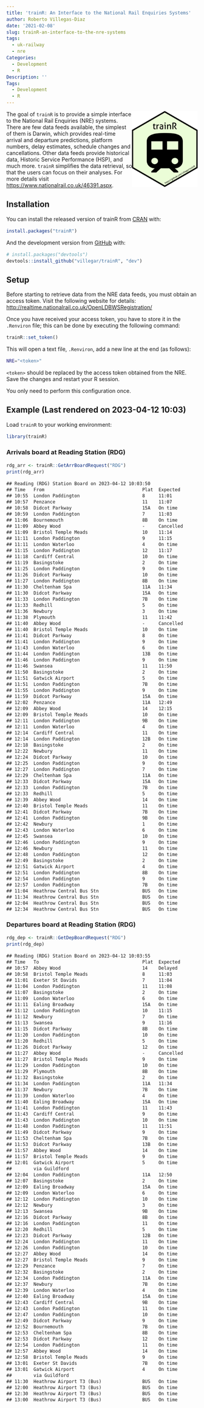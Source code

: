 ```yaml
---
title: 'trainR: An Interface to the National Rail Enquiries Systems'
author: Roberto Villegas-Diaz
date: '2021-02-08'
slug: trainR-an-interface-to-the-nre-systems
tags:
  - uk-railway
  - nre
Categories:
  - Development
  - R
Description: ''
Tags:
  - Development
  - R
---
```


<img src="https://raw.githubusercontent.com/villegar/trainR/main/inst/images/logo.png" alt="logo" align="right" height=200px/>

The goal of `trainR` is to provide a simple interface to the 
National Rail Enquiries (NRE) systems. There are few data feeds 
available, the simplest of them is Darwin, which provides real-time 
arrival and departure predictions, platform numbers, delay estimates, 
schedule changes and cancellations. Other data feeds provide historical 
data, Historic Service Performance (HSP), and much more. `trainR` 
simplifies the data retrieval, so that the users can focus on their 
analyses. For more details visit 
https://www.nationalrail.co.uk/46391.aspx.

## Installation

You can install the released version of trainR from [CRAN](https://CRAN.R-project.org) with:

``` r
install.packages("trainR")
```

And the development version from [GitHub](https://github.com/) with:

``` r
# install.packages("devtools")
devtools::install_github("villegar/trainR", "dev")
```

## Setup
Before starting to retrieve data from the NRE data feeds, you must obtain an access token. 
Visit the following website for details: http://realtime.nationalrail.co.uk/OpenLDBWSRegistration/

Once you have received your access token, you have to store it in the `.Renviron` file; this can be 
done by executing the following command:


```r
trainR::set_token()
```

This will open a text file, `.Renviron`, add a new line at the end (as follows):

```bash
NRE="<token>"
```

`<token>` should be replaced by the access token obtained from the NRE. Save the changes and restart 
your R session.

You only need to perform this configuration once.

## Example (Last rendered on 2023-04-12 10:03)

Load `trainR` to your working environment:

```r
library(trainR)
```

### Arrivals board at Reading Station (RDG)


```r
rdg_arr <- trainR::GetArrBoardRequest("RDG")
print(rdg_arr)
```

```
## Reading (RDG) Station Board on 2023-04-12 10:03:50
## Time   From                                    Plat  Expected
## 10:55  London Paddington                       8     11:01
## 10:57  Penzance                                11    11:07
## 10:58  Didcot Parkway                          15A   On time
## 10:59  London Paddington                       7     11:03
## 11:06  Bournemouth                             8B    On time
## 11:09  Abbey Wood                              -     Cancelled
## 11:09  Bristol Temple Meads                    10    11:14
## 11:11  London Paddington                       9     11:15
## 11:11  London Waterloo                         4     On time
## 11:15  London Paddington                       12    11:17
## 11:18  Cardiff Central                         10    On time
## 11:19  Basingstoke                             2     On time
## 11:25  London Paddington                       9     On time
## 11:26  Didcot Parkway                          10    On time
## 11:27  London Paddington                       8B    On time
## 11:30  Cheltenham Spa                          11A   11:34
## 11:30  Didcot Parkway                          15A   On time
## 11:33  London Paddington                       7B    On time
## 11:33  Redhill                                 5     On time
## 11:36  Newbury                                 3     On time
## 11:38  Plymouth                                11    11:42
## 11:40  Abbey Wood                              -     Cancelled
## 11:40  Bristol Temple Meads                    10    On time
## 11:41  Didcot Parkway                          8     On time
## 11:41  London Paddington                       9     On time
## 11:43  London Waterloo                         6     On time
## 11:44  London Paddington                       13B   On time
## 11:46  London Paddington                       9     On time
## 11:46  Swansea                                 11    11:50
## 11:50  Basingstoke                             2     On time
## 11:51  Gatwick Airport                         5     On time
## 11:51  London Paddington                       7B    On time
## 11:55  London Paddington                       9     On time
## 11:59  Didcot Parkway                          15A   On time
## 12:02  Penzance                                11A   12:49
## 12:09  Abbey Wood                              14    12:15
## 12:09  Bristol Temple Meads                    10    On time
## 12:11  London Paddington                       9B    On time
## 12:11  London Waterloo                         4     On time
## 12:14  Cardiff Central                         11    On time
## 12:14  London Paddington                       12B   On time
## 12:18  Basingstoke                             2     On time
## 12:22  Newbury                                 11    On time
## 12:24  Didcot Parkway                          10    On time
## 12:25  London Paddington                       9     On time
## 12:27  London Paddington                       7     On time
## 12:29  Cheltenham Spa                          11A   On time
## 12:33  Didcot Parkway                          15A   On time
## 12:33  London Paddington                       7B    On time
## 12:33  Redhill                                 5     On time
## 12:39  Abbey Wood                              14    On time
## 12:40  Bristol Temple Meads                    11    On time
## 12:41  Didcot Parkway                          7B    On time
## 12:41  London Paddington                       9B    On time
## 12:42  Newbury                                 1     On time
## 12:43  London Waterloo                         6     On time
## 12:45  Swansea                                 10    On time
## 12:46  London Paddington                       9     On time
## 12:46  Newbury                                 11    On time
## 12:48  London Paddington                       12    On time
## 12:49  Basingstoke                             2     On time
## 12:51  Gatwick Airport                         4     On time
## 12:51  London Paddington                       8B    On time
## 12:54  London Paddington                       9     On time
## 12:57  London Paddington                       7B    On time
## 11:04  Heathrow Central Bus Stn                BUS   On time
## 11:34  Heathrow Central Bus Stn                BUS   On time
## 12:04  Heathrow Central Bus Stn                BUS   On time
## 12:34  Heathrow Central Bus Stn                BUS   On time
```

### Departures board at Reading Station (RDG)


```r
rdg_dep <- trainR::GetDepBoardRequest("RDG")
print(rdg_dep)
```

```
## Reading (RDG) Station Board on 2023-04-12 10:03:55
## Time   To                                      Plat  Expected
## 10:57  Abbey Wood                              14    Delayed
## 10:58  Bristol Temple Meads                    8     11:03
## 11:01  Exeter St Davids                        7     11:04
## 11:04  London Paddington                       11    11:08
## 11:07  Basingstoke                             2     On time
## 11:09  London Waterloo                         6     On time
## 11:11  Ealing Broadway                         15A   On time
## 11:12  London Paddington                       10    11:15
## 11:12  Newbury                                 7     On time
## 11:13  Swansea                                 9     11:16
## 11:15  Didcot Parkway                          8B    On time
## 11:20  London Paddington                       10    On time
## 11:20  Redhill                                 5     On time
## 11:26  Didcot Parkway                          12    On time
## 11:27  Abbey Wood                              -     Cancelled
## 11:27  Bristol Temple Meads                    9     On time
## 11:29  London Paddington                       10    On time
## 11:29  Plymouth                                8B    On time
## 11:32  Basingstoke                             2     On time
## 11:34  London Paddington                       11A   11:34
## 11:37  Newbury                                 7B    On time
## 11:39  London Waterloo                         4     On time
## 11:40  Ealing Broadway                         15A   On time
## 11:41  London Paddington                       11    11:43
## 11:43  Cardiff Central                         9     On time
## 11:43  London Paddington                       10    On time
## 11:48  London Paddington                       11    11:51
## 11:49  Didcot Parkway                          9     On time
## 11:53  Cheltenham Spa                          7B    On time
## 11:53  Didcot Parkway                          13B   On time
## 11:57  Abbey Wood                              14    On time
## 11:57  Bristol Temple Meads                    9     On time
## 12:01  Gatwick Airport                         5     On time
##        via Guildford                           
## 12:04  London Paddington                       11A   12:50
## 12:07  Basingstoke                             2     On time
## 12:09  Ealing Broadway                         15A   On time
## 12:09  London Waterloo                         6     On time
## 12:12  London Paddington                       10    On time
## 12:12  Newbury                                 3     On time
## 12:13  Swansea                                 9B    On time
## 12:16  Didcot Parkway                          8B    On time
## 12:16  London Paddington                       11    On time
## 12:20  Redhill                                 5     On time
## 12:23  Didcot Parkway                          12B   On time
## 12:24  London Paddington                       11    On time
## 12:26  London Paddington                       10    On time
## 12:27  Abbey Wood                              14    On time
## 12:27  Bristol Temple Meads                    9     On time
## 12:29  Penzance                                7     On time
## 12:32  Basingstoke                             2     On time
## 12:34  London Paddington                       11A   On time
## 12:37  Newbury                                 7B    On time
## 12:39  London Waterloo                         4     On time
## 12:40  Ealing Broadway                         15A   On time
## 12:43  Cardiff Central                         9B    On time
## 12:43  London Paddington                       11    On time
## 12:47  London Paddington                       10    On time
## 12:49  Didcot Parkway                          9     On time
## 12:52  Bournemouth                             7B    On time
## 12:53  Cheltenham Spa                          8B    On time
## 12:53  Didcot Parkway                          12    On time
## 12:54  London Paddington                       11    On time
## 12:57  Abbey Wood                              14    On time
## 12:58  Bristol Temple Meads                    9     On time
## 13:01  Exeter St Davids                        7B    On time
## 13:01  Gatwick Airport                         4     On time
##        via Guildford                           
## 11:30  Heathrow Airport T3 (Bus)               BUS   On time
## 12:00  Heathrow Airport T3 (Bus)               BUS   On time
## 12:30  Heathrow Airport T3 (Bus)               BUS   On time
## 13:00  Heathrow Airport T3 (Bus)               BUS   On time
```

